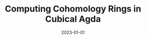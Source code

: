 ---
title: "Computing Cohomology Rings in Cubical Agda"
collection: publications
permalink: /publication/2023-00-CPP
excerpt: Distinguished paper award
date: 2023-01-01
venue: 'Proceedings of CPP 2023'
paperurl: 'http://aljungstrom.github.io/files/cohomologyrings.pdf'
citation: 'Thomas Lamiaux, Axel Ljungström, Anders Mörtberg'
---